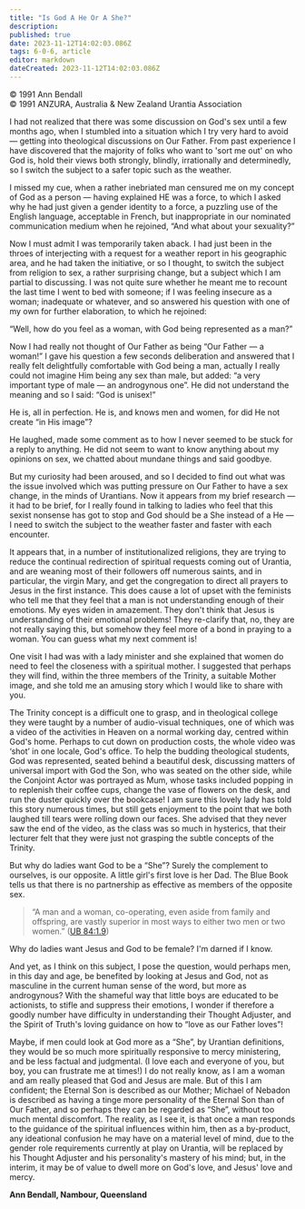 ```yaml
---
title: "Is God A He Or A She?"
description: 
published: true
date: 2023-11-12T14:02:03.086Z
tags: 6-0-6, article
editor: markdown
dateCreated: 2023-11-12T14:02:03.086Z
---
```


<p class="v-card v-sheet theme--light gray lighten-3 px-2 py-1">© 1991 Ann Bendall<br>© 1991 ANZURA, Australia & New Zealand Urantia Association</p>

I had not realized that there was some discussion on God's sex until a few months ago, when I stumbled into a situation which I try very hard to avoid — getting into theological discussions on Our Father. From past experience I have discovered that the majority of folks who want to 'sort me out' on who God is, hold their views both strongly, blindly, irrationally and determinedly, so I switch the subject to a safer topic such as the weather.

I missed my cue, when a rather inebriated man censured me on my concept of God as a person — having explained HE was a force, to which I asked why he had just given a gender identity to a force, a puzzling use of the English language, acceptable in French, but inappropriate in our nominated communication medium when he rejoined, “And what about your sexuality?”

Now I must admit I was temporarily taken aback. I had just been in the throes of interjecting with a request for a weather report in his geographic area, and he had taken the initiative, or so I thought, to switch the subject from religion to sex, a rather surprising change, but a subject which I am partial to discussing. I was not quite sure whether he meant me to recount the last time I went to bed with someone; if I was feeling insecure as a woman; inadequate or whatever, and so answered his question with one of my own for further elaboration, to which he rejoined:

“Well, how do you feel as a woman, with God being represented as a man?”

Now I had really not thought of Our Father as being “Our Father — a woman!” I gave his question a few seconds deliberation and answered that I really felt delightfully comfortable with God being a man, actually I really could not imagine Him being any sex than male, but added: “a very important type of male — an androgynous one”. He did not understand the meaning and so I said: “God is unisex!”

He is, all in perfection. He is, and knows men and women, for did He not create “in His image”?

He laughed, made some comment as to how I never seemed to be stuck for a reply to anything. He did not seem to want to know anything about my opinions on sex, we chatted about mundane things and said goodbye.

But my curiosity had been aroused, and so I decided to find out what was the issue involved which was putting pressure on Our Father to have a sex change, in the minds of Urantians. Now it appears from my brief research — it had to be brief, for I really found in talking to ladies who feel that this sexist nonsense has got to stop and God should be a She instead of a He — I need to switch the subject to the weather faster and faster with each encounter.

It appears that, in a number of institutionalized religions, they are trying to reduce the continual redirection of spiritual requests coming out of Urantia, and are weaning most of their followers off numerous saints, and in particular, the virgin Mary, and get the congregation to direct all prayers to Jesus in the first instance. This does cause a lot of upset with the feminists who tell me that they feel that a man is not understanding enough of their emotions. My eyes widen in amazement. They don't think that Jesus is understanding of their emotional problems! They re-clarify that, no, they are not really saying this, but somehow they feel more of a bond in praying to a woman. You can guess what my next comment is!

One visit I had was with a lady minister and she explained that women do need to feel the closeness with a spiritual mother. I suggested that perhaps they will find, within the three members of the Trinity, a suitable Mother image, and she told me an amusing story which I would like to share with you.

The Trinity concept is a difficult one to grasp, and in theological college they were taught by a number of audio-visual techniques, one of which was a video of the activities in Heaven on a normal working day, centred within God's home. Perhaps to cut down on production costs, the whole video was ‘shot’ in one locale, God's office. To help the budding theological students, God was represented, seated behind a beautiful desk, discussing matters of universal import with God the Son, who was seated on the other side, while the Conjoint Actor was portrayed as Mum, whose tasks included popping in to replenish their coffee cups, change the vase of flowers on the desk, and run the duster quickly over the bookcase! I am sure this lovely lady has told this story numerous times, but still gets enjoyment to the point that we both laughed till tears were rolling down our faces. She advised that they never saw the end of the video, as the class was so much in hysterics, that their lecturer felt that they were just not grasping the subtle concepts of the Trinity.

But why do ladies want God to be a “She”? Surely the complement to ourselves, is our opposite. A little girl's first love is her Dad. The Blue Book tells us that there is no partnership as effective as members of the opposite sex.

> “A man and a woman, co-operating, even aside from family and offspring, are vastly superior in most ways to either two men or two women.” ([UB 84:1.9](/en/The_Urantia_Book/84#p1_9))

Why do ladies want Jesus and God to be female? I'm darned if I know.

And yet, as I think on this subject, I pose the question, would perhaps men, in this day and age, be benefited by looking at Jesus and God, not as masculine in the current human sense of the word, but more as androgynous? With the shameful way that little boys are educated to be actionists, to stifle and suppress their emotions, I wonder if therefore a goodly number have difficulty in understanding their Thought Adjuster, and the Spirit of Truth's loving guidance on how to “love as our Father loves”!

Maybe, if men could look at God more as a “She”, by Urantian definitions, they would be so much more spiritually responsive to mercy ministering, and be less factual and judgmental. (I love each and everyone of you, but boy, you can frustrate me at times!) I do not really know, as I am a woman and am really pleased that God and Jesus are male. But of this I am confident; the Eternal Son is described as our Mother; Michael of Nebadon is described as having a tinge more personality of the Eternal Son than of Our Father, and so perhaps they can be regarded as “She”, without too much mental discomfort. The reality, as I see it, is that once a man responds to the guidance of the spiritual influences within him, then as a by-product, any ideational confusion he may have on a material level of mind, due to the gender role requirements currently at play on Urantia, will be replaced by his Thought Adjuster and his personality's mastery of his mind; but, in the interim, it may be of value to dwell more on God's love, and Jesus' love and mercy.

**Ann Bendall, Nambour, Queensland**